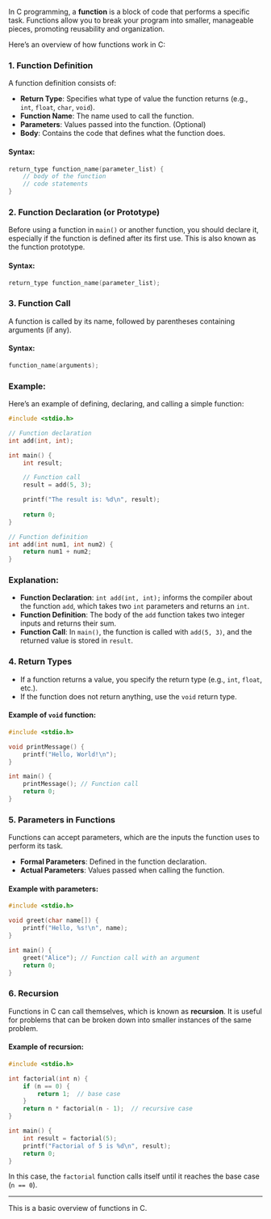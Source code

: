In C programming, a **function** is a block of code that performs a specific task. Functions allow you to break your program into smaller, manageable pieces, promoting reusability and organization.

Here’s an overview of how functions work in C:

### 1. **Function Definition**
A function definition consists of:
- **Return Type**: Specifies what type of value the function returns (e.g., `int`, `float`, `char`, `void`).
- **Function Name**: The name used to call the function.
- **Parameters**: Values passed into the function. (Optional)
- **Body**: Contains the code that defines what the function does.

#### Syntax:
```c
return_type function_name(parameter_list) {
    // body of the function
    // code statements
}
```

### 2. **Function Declaration (or Prototype)**
Before using a function in `main()` or another function, you should declare it, especially if the function is defined after its first use. This is also known as the function prototype.

#### Syntax:
```c
return_type function_name(parameter_list);
```

### 3. **Function Call**
A function is called by its name, followed by parentheses containing arguments (if any).

#### Syntax:
```c
function_name(arguments);
```

### Example:

Here’s an example of defining, declaring, and calling a simple function:

```c
#include <stdio.h>

// Function declaration
int add(int, int);

int main() {
    int result;

    // Function call
    result = add(5, 3);

    printf("The result is: %d\n", result);
    
    return 0;
}

// Function definition
int add(int num1, int num2) {
    return num1 + num2;
}
```

### Explanation:
- **Function Declaration**: `int add(int, int);` informs the compiler about the function `add`, which takes two `int` parameters and returns an `int`.
- **Function Definition**: The body of the `add` function takes two integer inputs and returns their sum.
- **Function Call**: In `main()`, the function is called with `add(5, 3)`, and the returned value is stored in `result`.

### 4. **Return Types**
- If a function returns a value, you specify the return type (e.g., `int`, `float`, etc.). 
- If the function does not return anything, use the `void` return type.

#### Example of `void` function:
```c
#include <stdio.h>

void printMessage() {
    printf("Hello, World!\n");
}

int main() {
    printMessage(); // Function call
    return 0;
}
```

### 5. **Parameters in Functions**
Functions can accept parameters, which are the inputs the function uses to perform its task.

- **Formal Parameters**: Defined in the function declaration.
- **Actual Parameters**: Values passed when calling the function.

#### Example with parameters:
```c
#include <stdio.h>

void greet(char name[]) {
    printf("Hello, %s!\n", name);
}

int main() {
    greet("Alice"); // Function call with an argument
    return 0;
}
```

### 6. **Recursion**
Functions in C can call themselves, which is known as **recursion**. It is useful for problems that can be broken down into smaller instances of the same problem.

#### Example of recursion:
```c
#include <stdio.h>

int factorial(int n) {
    if (n == 0) {
        return 1;  // base case
    }
    return n * factorial(n - 1);  // recursive case
}

int main() {
    int result = factorial(5);
    printf("Factorial of 5 is %d\n", result);
    return 0;
}
```

In this case, the `factorial` function calls itself until it reaches the base case (`n == 0`).

---

This is a basic overview of functions in C.